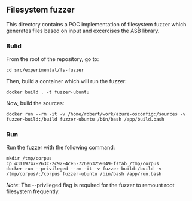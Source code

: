 ## Filesystem fuzzer
This directory contains a POC implementation of filesystem fuzzer which generates files based on input and excercises the ASB library.
### Bulid
From the root of the repository, go to:
```
cd src/experimental/fs-fuzzer
```
Then, build a container which will run the fuzzer:
```
docker build . -t fuzzer-ubuntu
```
Now, build the sources:
```
docker run --rm -it -v /home/robert/work/azure-osconfig:/sources -v fuzzer-build:/build fuzzer-ubuntu /bin/bash /app/build.bash
```
### Run
Run the fuzzer with the following command:
```
mkdir /tmp/corpus
cp 43119747-263c-2c92-4ce5-726e63259049-fstab /tmp/corpus
docker run --privileged --rm -it -v fuzzer-build:/build -v /tmp/corpus/:/corpus fuzzer-ubuntu /bin/bash /app/run.bash
```
*Note*: The --privileged flag is required for the fuzzer to remount root filesystem frequently.